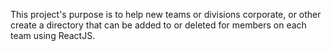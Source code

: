This project's purpose is to help new teams or divisions corporate, or other create a directory that can be added to or deleted for members on each team using ReactJS.
